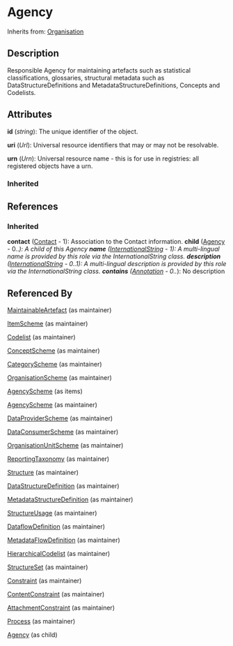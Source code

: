
# Agency

Inherits from: [Organisation](Organisation.md)



## Description

Responsible Agency for maintaining artefacts such as statistical classifications, glossaries, structural metadata such as DataStructureDefinitions and MetadataStructureDefinitions, Concepts and Codelists.


## Attributes

**id** (*string*): The unique identifier of the object.

**uri** (*Url*): Universal resource identifiers that may or may not be resolvable.

**urn** (*Urn*): Universal resource name - this is for use in registries: all registered objects have a urn.

### Inherited



## References

### Inherited

**contact** ([Contact](Contact.md) - 1): Association to the Contact information.
**child** ([Agency](Agency.md) - 0..*): A child of this Agency
**name** ([InternationalString](../Base/InternationalString.md) - 1): A multi-lingual name is provided by this role via the InternationalString class.
**description** ([InternationalString](../Base/InternationalString.md) - 0..1): A multi-lingual description is provided by this role via the InternationalString class.
**contains** ([Annotation](../Base/Annotation.md) - 0..*): No description


## Referenced By

[MaintainableArtefact](../Base/MaintainableArtefact.md) (as maintainer)

[ItemScheme](../Base/ItemScheme.md) (as maintainer)

[Codelist](../Codelists/Codelist.md) (as maintainer)

[ConceptScheme](../ConceptSchemes/ConceptScheme.md) (as maintainer)

[CategoryScheme](../CategorySchemes/CategoryScheme.md) (as maintainer)

[OrganisationScheme](OrganisationScheme.md) (as maintainer)

[AgencyScheme](AgencyScheme.md) (as items)

[AgencyScheme](AgencyScheme.md) (as maintainer)

[DataProviderScheme](DataProviderScheme.md) (as maintainer)

[DataConsumerScheme](DataConsumerScheme.md) (as maintainer)

[OrganisationUnitScheme](OrganisationUnitScheme.md) (as maintainer)

[ReportingTaxonomy](../ReportingTaxonomies/ReportingTaxonomy.md) (as maintainer)

[Structure](../Base/Structure.md) (as maintainer)

[DataStructureDefinition](../DataStructureDefinitions/DataStructureDefinition.md) (as maintainer)

[MetadataStructureDefinition](../MetadataStructureDefinitions/MetadataStructureDefinition.md) (as maintainer)

[StructureUsage](../Base/StructureUsage.md) (as maintainer)

[DataflowDefinition](../DataStructureDefinitions/DataflowDefinition.md) (as maintainer)

[MetadataFlowDefinition](../MetadataStructureDefinitions/MetadataFlowDefinition.md) (as maintainer)

[HierarchicalCodelist](../HierarchicalCodelists/HierarchicalCodelist.md) (as maintainer)

[StructureSet](../StructureMaps/StructureSet.md) (as maintainer)

[Constraint](../Constraints/Constraint.md) (as maintainer)

[ContentConstraint](../Constraints/ContentConstraint.md) (as maintainer)

[AttachmentConstraint](../Constraints/AttachmentConstraint.md) (as maintainer)

[Process](../Process/Process.md) (as maintainer)

[Agency](Agency.md) (as child)


